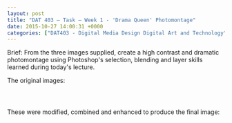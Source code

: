 ```yaml
---
layout: post
title: "DAT 403 – Task – Week 1 - 'Drama Queen' Photomontage"
date: 2015-10-27 14:00:31 +0000
categories: ["DAT403 - Digital Media Design Digital Art and Technology"]
---
```


Brief: From the three images supplied, create a high contrast and dramatic photomontage using Photoshop's&nbsp;selection, blending and layer skills learned during today's lecture.

The original images:

<figure class="wp-block-gallery alignleft has-nested-images columns-default is-cropped"><figure class="wp-block-image size-medium"><a href="{{ site.baseurl }}/wp-content/uploads/2022/12/Background-scaled-1.jpg"><img src="https://www.circleseven.co.uk/wp-content/uploads/2022/12/Background-scaled-1-300x202.jpg" alt="" class="wp-image-283"/></a></figure>

<figure class="wp-block-image size-medium"><a href="{{ site.baseurl }}/wp-content/uploads/2022/12/Sky-scaled-1.jpg"><img src="https://www.circleseven.co.uk/wp-content/uploads/2022/12/Sky-scaled-1-300x200.jpg" alt="" class="wp-image-281"/></a></figure>

<figure class="wp-block-image size-medium"><a href="{{ site.baseurl }}/wp-content/uploads/2022/12/Model-scaled-1.jpg"><img src="https://www.circleseven.co.uk/wp-content/uploads/2022/12/Model-scaled-1-192x300.jpg" alt="" class="wp-image-282"/></a></figure>
</figure>

These were modified, combined and enhanced to produce the final image:

<figure class="wp-block-image"><a href="{{ site.baseurl }}/wp-content/uploads/2022/12/drama_queen-scaled-1.jpg"><img src="https://www.circleseven.co.uk/wp-content/uploads/2022/12/drama_queen-scaled-1-1024x690.jpg" alt="" class="wp-image-284"/></a></figure>
